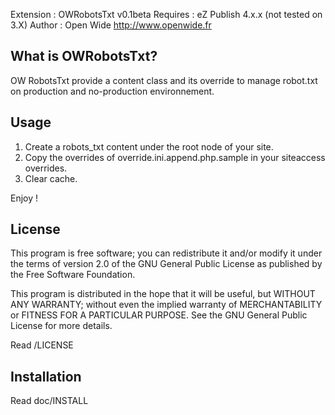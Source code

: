 Extension : OWRobotsTxt v0.1beta
Requires : eZ Publish 4.x.x (not tested on 3.X)
Author : Open Wide <http://www.openwide.fr>

What is OWRobotsTxt?
-------------------

OW RobotsTxt provide a content class and its override to manage robot.txt on production and no-production environnement.
 
Usage
------
1. Create a robots_txt content under the root node of your site. 
2. Copy the overrides of override.ini.append.php.sample in your siteaccess overrides.
3. Clear cache.

Enjoy !

License
-------

This program is free software; you can redistribute it and/or
modify it under the terms of version 2.0 of the GNU General
Public License as published by the Free Software Foundation.

This program is distributed in the hope that it will be useful,
but WITHOUT ANY WARRANTY; without even the implied warranty of
MERCHANTABILITY or FITNESS FOR A PARTICULAR PURPOSE. See the
GNU General Public License for more details.

Read /LICENSE


Installation
------------

Read doc/INSTALL